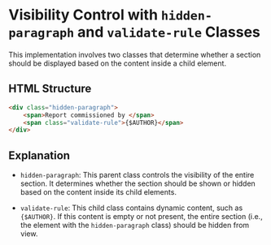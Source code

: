 # Visibility Control with `hidden-paragraph` and `validate-rule` Classes

This implementation involves two classes that determine whether a section should be displayed based on the content inside a child element.

## HTML Structure

```html
<div class="hidden-paragraph">
    <span>Report commissioned by </span>
    <span class="validate-rule">{$AUTHOR}</span>
</div>
```
## Explanation
- `hidden-paragraph`: This parent class controls the visibility of the entire section. It determines whether the section should be shown or hidden based on the content inside its child elements.

- `validate-rule`: This child class contains dynamic content, such as `{$AUTHOR}`. If this content is empty or not present, the entire section (i.e., the element with the `hidden-paragraph` class) should be hidden from view.